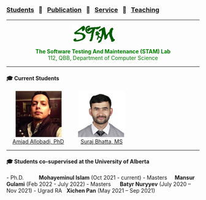 ### [Students](stamlab.md) &nbsp;&nbsp;🌴&nbsp;&nbsp; [Publication](publications.md) &nbsp;&nbsp;🌴&nbsp;&nbsp; [Service](services.md) &nbsp;&nbsp;🌴&nbsp;&nbsp; [Teaching](teaching.md)
***
<style type="text/css">
.center{
  text-align:center; 
  display:block;
}

.centerImg {
  display: block;
  margin-left: 170px;  
}

</style>

<img src="assets/img/stam_logo.png" alt="The Software Testing And Maintenance (STAM) Lab" width="120" height="45" class="centerImg">
<p class="center" style="color:green;">
<b> The Software Testing And Maintenance (STAM) Lab</b><br>
112, QBB, Department of Computer Science
</p>

<hr>
<h4>‍🎓 Current Students</h4>
&nbsp;&nbsp;&nbsp;&nbsp;&nbsp;&nbsp;<img src="assets/img/amjad.jpeg" alt="Amjad_Allobadi" width="120" height="120">&nbsp;&nbsp;&nbsp;&nbsp;&nbsp;&nbsp;&nbsp;&nbsp;&nbsp;&nbsp;&nbsp;<img src="assets/img/suraj_bhatta.JPG" alt="suraj_bhatta" width="120" height="120"><br>
&nbsp;&nbsp;&nbsp;&nbsp;<a href="https://www.amj.dev/" target="_blank">Amjad Allobadi, PhD</a>&nbsp;&nbsp;&nbsp;&nbsp;&nbsp;&nbsp;&nbsp;&nbsp;&nbsp;&nbsp;&nbsp;<a href="https://bhattasuraj76.com.np/" target="_blank">Suraj Bhatta, MS</a>
<hr>

<h4>‍🎓 Students co-supervised at the University of Alberta</h4>
- Ph.D.&nbsp;&nbsp;&nbsp;&nbsp;&nbsp;&nbsp;&nbsp;&nbsp;&nbsp;&nbsp;<b>Mohayeminul Islam</b> (Oct 2021 - current)
- Masters&nbsp;&nbsp;&nbsp;&nbsp;&nbsp;<b>Mansur Gulami</b> (Feb 2022 - July 2022)
- Masters&nbsp;&nbsp;&nbsp;&nbsp;&nbsp;&nbsp;<b>Batyr Nuryyev</b> (July 2020 – Nov 2021)
- Ugrad RA&nbsp;&nbsp;&nbsp;<b>Xichen Pan</b> (May 2021 – Sep 2021)

